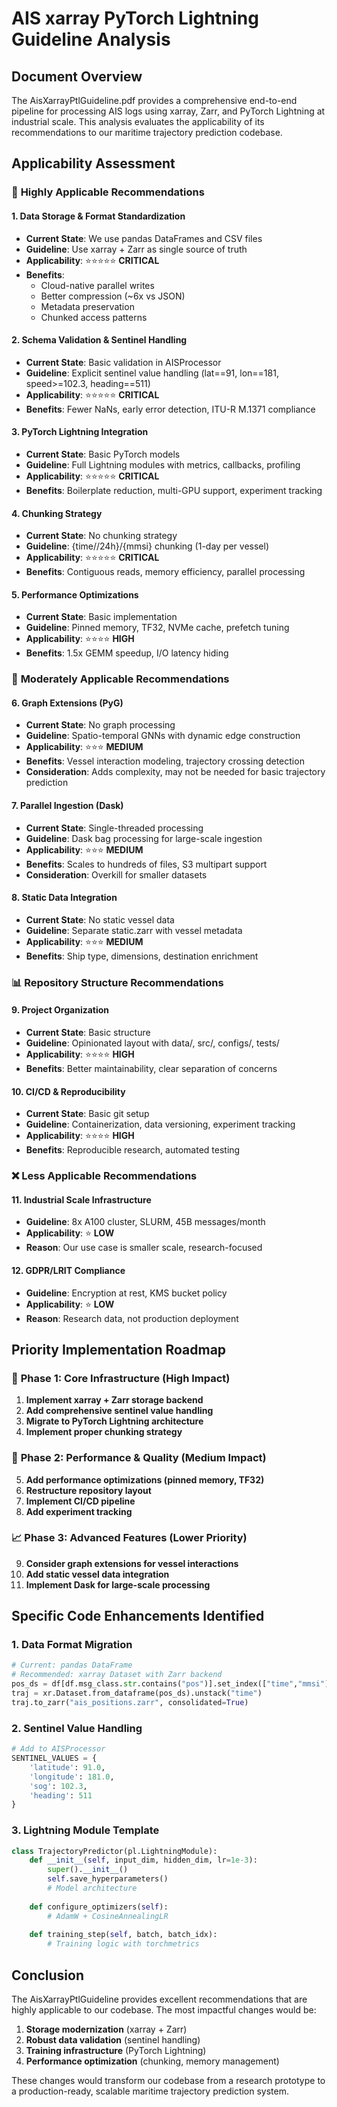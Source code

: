 # AIS xarray PyTorch Lightning Guideline Analysis

## Document Overview

The AisXarrayPtlGuideline.pdf provides a comprehensive end-to-end pipeline for processing AIS logs using xarray, Zarr, and PyTorch Lightning at industrial scale. This analysis evaluates the applicability of its recommendations to our maritime trajectory prediction codebase.

## Applicability Assessment

### 🎯 **Highly Applicable Recommendations**

#### 1. **Data Storage & Format Standardization**
- **Current State**: We use pandas DataFrames and CSV files
- **Guideline**: Use xarray + Zarr as single source of truth
- **Applicability**: ⭐⭐⭐⭐⭐ **CRITICAL**
- **Benefits**: 
  - Cloud-native parallel writes
  - Better compression (~6x vs JSON)
  - Metadata preservation
  - Chunked access patterns

#### 2. **Schema Validation & Sentinel Handling**
- **Current State**: Basic validation in AISProcessor
- **Guideline**: Explicit sentinel value handling (lat==91, lon==181, speed>=102.3, heading==511)
- **Applicability**: ⭐⭐⭐⭐⭐ **CRITICAL**
- **Benefits**: Fewer NaNs, early error detection, ITU-R M.1371 compliance

#### 3. **PyTorch Lightning Integration**
- **Current State**: Basic PyTorch models
- **Guideline**: Full Lightning modules with metrics, callbacks, profiling
- **Applicability**: ⭐⭐⭐⭐⭐ **CRITICAL**
- **Benefits**: Boilerplate reduction, multi-GPU support, experiment tracking

#### 4. **Chunking Strategy**
- **Current State**: No chunking strategy
- **Guideline**: {time//24h}/{mmsi} chunking (1-day per vessel)
- **Applicability**: ⭐⭐⭐⭐⭐ **CRITICAL**
- **Benefits**: Contiguous reads, memory efficiency, parallel processing

#### 5. **Performance Optimizations**
- **Current State**: Basic implementation
- **Guideline**: Pinned memory, TF32, NVMe cache, prefetch tuning
- **Applicability**: ⭐⭐⭐⭐ **HIGH**
- **Benefits**: 1.5x GEMM speedup, I/O latency hiding

### 🔧 **Moderately Applicable Recommendations**

#### 6. **Graph Extensions (PyG)**
- **Current State**: No graph processing
- **Guideline**: Spatio-temporal GNNs with dynamic edge construction
- **Applicability**: ⭐⭐⭐ **MEDIUM**
- **Benefits**: Vessel interaction modeling, trajectory crossing detection
- **Consideration**: Adds complexity, may not be needed for basic trajectory prediction

#### 7. **Parallel Ingestion (Dask)**
- **Current State**: Single-threaded processing
- **Guideline**: Dask bag processing for large-scale ingestion
- **Applicability**: ⭐⭐⭐ **MEDIUM**
- **Benefits**: Scales to hundreds of files, S3 multipart support
- **Consideration**: Overkill for smaller datasets

#### 8. **Static Data Integration**
- **Current State**: No static vessel data
- **Guideline**: Separate static.zarr with vessel metadata
- **Applicability**: ⭐⭐⭐ **MEDIUM**
- **Benefits**: Ship type, dimensions, destination enrichment

### 📊 **Repository Structure Recommendations**

#### 9. **Project Organization**
- **Current State**: Basic structure
- **Guideline**: Opinionated layout with data/, src/, configs/, tests/
- **Applicability**: ⭐⭐⭐⭐ **HIGH**
- **Benefits**: Better maintainability, clear separation of concerns

#### 10. **CI/CD & Reproducibility**
- **Current State**: Basic git setup
- **Guideline**: Containerization, data versioning, experiment tracking
- **Applicability**: ⭐⭐⭐⭐ **HIGH**
- **Benefits**: Reproducible research, automated testing

### ❌ **Less Applicable Recommendations**

#### 11. **Industrial Scale Infrastructure**
- **Guideline**: 8x A100 cluster, SLURM, 45B messages/month
- **Applicability**: ⭐ **LOW**
- **Reason**: Our use case is smaller scale, research-focused

#### 12. **GDPR/LRIT Compliance**
- **Guideline**: Encryption at rest, KMS bucket policy
- **Applicability**: ⭐ **LOW**
- **Reason**: Research data, not production deployment

## Priority Implementation Roadmap

### 🚀 **Phase 1: Core Infrastructure (High Impact)**
1. **Implement xarray + Zarr storage backend**
2. **Add comprehensive sentinel value handling**
3. **Migrate to PyTorch Lightning architecture**
4. **Implement proper chunking strategy**

### 🔧 **Phase 2: Performance & Quality (Medium Impact)**
5. **Add performance optimizations (pinned memory, TF32)**
6. **Restructure repository layout**
7. **Implement CI/CD pipeline**
8. **Add experiment tracking**

### 📈 **Phase 3: Advanced Features (Lower Priority)**
9. **Consider graph extensions for vessel interactions**
10. **Add static vessel data integration**
11. **Implement Dask for large-scale processing**

## Specific Code Enhancements Identified

### 1. **Data Format Migration**
```python
# Current: pandas DataFrame
# Recommended: xarray Dataset with Zarr backend
pos_ds = df[df.msg_class.str.contains("pos")].set_index(["time","mmsi"])
traj = xr.Dataset.from_dataframe(pos_ds).unstack("time")
traj.to_zarr("ais_positions.zarr", consolidated=True)
```

### 2. **Sentinel Value Handling**
```python
# Add to AISProcessor
SENTINEL_VALUES = {
    'latitude': 91.0,
    'longitude': 181.0, 
    'sog': 102.3,
    'heading': 511
}
```

### 3. **Lightning Module Template**
```python
class TrajectoryPredictor(pl.LightningModule):
    def __init__(self, input_dim, hidden_dim, lr=1e-3):
        super().__init__()
        self.save_hyperparameters()
        # Model architecture
        
    def configure_optimizers(self):
        # AdamW + CosineAnnealingLR
        
    def training_step(self, batch, batch_idx):
        # Training logic with torchmetrics
```

## Conclusion

The AisXarrayPtlGuideline provides excellent recommendations that are highly applicable to our codebase. The most impactful changes would be:

1. **Storage modernization** (xarray + Zarr)
2. **Robust data validation** (sentinel handling)
3. **Training infrastructure** (PyTorch Lightning)
4. **Performance optimization** (chunking, memory management)

These changes would transform our codebase from a research prototype to a production-ready, scalable maritime trajectory prediction system.

